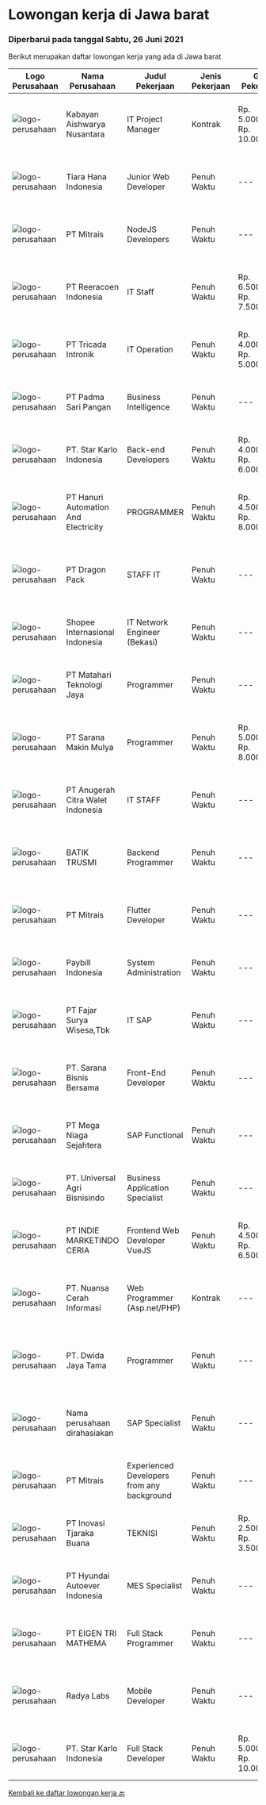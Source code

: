 
  # Lowongan kerja di Jawa barat

  ### Diperbarui pada tanggal Sabtu, 26 Juni 2021

  Berikut merupakan daftar lowongan kerja yang ada di Jawa barat

  |Logo Perusahaan | Nama Perusahaan | Judul Pekerjaan | Jenis Pekerjaan | Gaji Pekerjaan | Lokasi | Deskripsi | Tanggal diunggah | Pranala |
  | -------------- | --------------- | --------------- | --------- | --------- | -------------- | ------- | ----------- | ----------- |
  |![logo-perusahaan](https://image-service-cdn.seek.com.au/421de82de9c59c72c691753a8a4bfd1b72bc1678/ee4dce1061f3f616224767ad58cb2fc751b8d2dc)|Kabayan Aishwarya Nusantara|IT Project Manager|Kontrak|Rp. 5.000.000-Rp. 10.000.000|Bandung|Persyaratan: Kandidat harus memiliki setidaknya Gelar Sarjana, Gelar Pasca Sarjana di Teknik/Sains Komputer/Informatika, sistem informasi, atau...|Jumat, 25 Juni 2021|https://www.jobstreet.co.id/id/job/it-project-manager-3565741?token=0~3a621c4d-0dce-4190-aa87-422a68b5ffb1&sectionRank=1&jobId=jobstreet-id-job-3565741|
|![logo-perusahaan](https://image-service-cdn.seek.com.au/afc58be8f4c1cfd2007c48348b3c59a6f1629993/ee4dce1061f3f616224767ad58cb2fc751b8d2dc)|Tiara Hana Indonesia|Junior Web Developer|Penuh Waktu|---|Bogor|As the Junior Web Developer here at Tiara Hana Indonesia, you have to be detail-oriented and execute both in the front end &amp; back end website and...|Rabu, 23 Juni 2021|https://www.jobstreet.co.id/id/job/junior-web-developer-3564027?token=0~3a621c4d-0dce-4190-aa87-422a68b5ffb1&sectionRank=2&jobId=jobstreet-id-job-3564027|
|![logo-perusahaan](https://image-service-cdn.seek.com.au/969b0c47f133a1e0155056a5d964c63953dd6304/ee4dce1061f3f616224767ad58cb2fc751b8d2dc)|PT Mitrais|NodeJS Developers|Penuh Waktu|---|Bali|Build your Career with Mitrais! We're urgently looking for experienced NodeJS Developers to be part of our team for an immediate start.Our client is a...|Jumat, 25 Juni 2021|https://www.jobstreet.co.id/id/job/nodejs-developers-3557891?token=0~3a621c4d-0dce-4190-aa87-422a68b5ffb1&sectionRank=3&jobId=jobstreet-id-job-3557891|
|![logo-perusahaan](https://image-service-cdn.seek.com.au/937201ecb5f79152c7101de1a55ef90302a01e10/ee4dce1061f3f616224767ad58cb2fc751b8d2dc)|PT Reeracoen Indonesia|IT Staff|Penuh Waktu|Rp. 6.500.000-Rp. 7.500.000|Karawang|IT STAFF (KIIC_KARAWANG) [49680] COMPANY CATEGORY : Japanese Automotive Manufacturing JOB SUMMARY : Install, configure and maintain network services...|Kamis, 24 Juni 2021|https://www.jobstreet.co.id/id/job/it-staff-3565224?token=0~3a621c4d-0dce-4190-aa87-422a68b5ffb1&sectionRank=4&jobId=jobstreet-id-job-3565224|
|![logo-perusahaan](https://image-service-cdn.seek.com.au/f59ae2c18bc86d08afe0fb5316a394830659e2c6/ee4dce1061f3f616224767ad58cb2fc751b8d2dc)|PT Tricada Intronik|IT Operation|Penuh Waktu|Rp. 4.000.000-Rp. 5.000.000|Jakarta Raya|Responsibility: You will be responsible to provide technical support and maintain products’ on customer’s site. Your work hours will be based on...|Kamis, 24 Juni 2021|https://www.jobstreet.co.id/id/job/it-operation-3564554?token=0~3a621c4d-0dce-4190-aa87-422a68b5ffb1&sectionRank=5&jobId=jobstreet-id-job-3564554|
|![logo-perusahaan](https://image-service-cdn.seek.com.au/80e6f80c3d676cbd3ec4d27687f7e10defdb75b5/ee4dce1061f3f616224767ad58cb2fc751b8d2dc)|PT Padma Sari Pangan|Business Intelligence|Penuh Waktu|---|Cibinong|Job Description: Data Analyst Mining raw data dari berbagai macam software yang dipakai perusahaan Proses raw data (inc. menulis script, wen scraping,...|Jumat, 25 Juni 2021|https://www.jobstreet.co.id/id/job/business-intelligence-3565956?token=0~3a621c4d-0dce-4190-aa87-422a68b5ffb1&sectionRank=6&jobId=jobstreet-id-job-3565956|
|![logo-perusahaan](https://image-service-cdn.seek.com.au/f1bc1ec47ba290cfc5a866903c6f31f548e9c641/ee4dce1061f3f616224767ad58cb2fc751b8d2dc)|PT. Star Karlo Indonesia|Back-end Developers|Penuh Waktu|Rp. 4.000.000-Rp. 6.000.000|Bandung|We are looking for an analytical, results-driven Back-end Developer who will work with team members to troubleshoot and improve current back-end...|Kamis, 24 Juni 2021|https://www.jobstreet.co.id/id/job/back-end-developers-3556921?token=0~3a621c4d-0dce-4190-aa87-422a68b5ffb1&sectionRank=7&jobId=jobstreet-id-job-3556921|
|![logo-perusahaan](https://us.123rf.com/450wm/pavelstasevich/pavelstasevich1811/pavelstasevich181101027/112815900-stock-vector-no-image-available-icon-flat-vector.jpg?ver=6)|PT Hanuri Automation And Electricity|PROGRAMMER|Penuh Waktu|Rp. 4.500.000-Rp. 8.000.000|Bekasi|Tugas dan Tanggung Jawab: Berkonsultasi dan bekerja sama dengan tim engeering untuk memastikan kesesuaian antara program dan desain mechanical Membuat...|Kamis, 24 Juni 2021|https://www.jobstreet.co.id/id/job/programmer-3564657?token=0~3a621c4d-0dce-4190-aa87-422a68b5ffb1&sectionRank=8&jobId=jobstreet-id-job-3564657|
|![logo-perusahaan](https://image-service-cdn.seek.com.au/f946b17c4740aea1fc2823841d68bdb55818af91/ee4dce1061f3f616224767ad58cb2fc751b8d2dc)|PT Dragon Pack|STAFF IT|Penuh Waktu|---|Cileungsi|Jobdesk Bertanggung jawab pada kesiapan dan ketersediaan sistem komputer / aplikasi dalam lingkungan perusahaan Merancang, mengelola dan mengawasi...|Kamis, 24 Juni 2021|https://www.jobstreet.co.id/id/job/staff-it-3564413?token=0~3a621c4d-0dce-4190-aa87-422a68b5ffb1&sectionRank=9&jobId=jobstreet-id-job-3564413|
|![logo-perusahaan](https://image-service-cdn.seek.com.au/fdd388d7c0660b20f42d51ac7a110a26e88e3d6c/ee4dce1061f3f616224767ad58cb2fc751b8d2dc)|Shopee Internasional Indonesia|IT Network Engineer (Bekasi)|Penuh Waktu|---|Bekasi|Job Description: Responsible for the installation, maintenance, and evaluation of network systems and communications equipment Participates in design,...|Kamis, 24 Juni 2021|https://www.jobstreet.co.id/id/job/it-network-engineer-bekasi-3565307?token=0~3a621c4d-0dce-4190-aa87-422a68b5ffb1&sectionRank=10&jobId=jobstreet-id-job-3565307|
|![logo-perusahaan](https://image-service-cdn.seek.com.au/7452a7868e57c6f8c6208b2d850291875fb5a5eb/ee4dce1061f3f616224767ad58cb2fc751b8d2dc)|PT Matahari Teknologi Jaya|Programmer|Penuh Waktu|---|Jakarta Raya|Akan ditempatkan sebagai Senior, Junior, Trainee atau Internship Programer sesuai dengan tingkat keahlian. Sebagai Pengembang Front-end yang...|Kamis, 24 Juni 2021|https://www.jobstreet.co.id/id/job/programmer-3564973?token=0~3a621c4d-0dce-4190-aa87-422a68b5ffb1&sectionRank=11&jobId=jobstreet-id-job-3564973|
|![logo-perusahaan](https://image-service-cdn.seek.com.au/948646042e6b3d98e400026b32910a917e99d233/ee4dce1061f3f616224767ad58cb2fc751b8d2dc)|PT Sarana Makin Mulya|Programmer|Penuh Waktu|Rp. 5.000.000-Rp. 8.000.000|Jawa Barat|Diutamakan berpengalaman minimal 1 tahun (fresh graduate diperbolehkan melamar) Mampu dan memahami serta mau belajar bahasa program PHP (LARAVEL) dan...|Kamis, 24 Juni 2021|https://www.jobstreet.co.id/id/job/programmer-3564474?token=0~3a621c4d-0dce-4190-aa87-422a68b5ffb1&sectionRank=12&jobId=jobstreet-id-job-3564474|
|![logo-perusahaan](https://image-service-cdn.seek.com.au/3f2b791eb317a8922c1f4667045069e3c428583c/ee4dce1061f3f616224767ad58cb2fc751b8d2dc)|PT Anugerah Citra Walet Indonesia|IT STAFF|Penuh Waktu|---|Bogor|Job Description Management Bandwidth ( Mikrotik ), VPN, Crystal Report Management CCTV, Hosting Mail, Setup Email Account, IT Inventory, Setting...|Rabu, 23 Juni 2021|https://www.jobstreet.co.id/id/job/it-staff-3563977?token=0~3a621c4d-0dce-4190-aa87-422a68b5ffb1&sectionRank=13&jobId=jobstreet-id-job-3563977|
|![logo-perusahaan](https://image-service-cdn.seek.com.au/904bda6d4ff5234c329e7f1652f2366cc812483b/ee4dce1061f3f616224767ad58cb2fc751b8d2dc)|BATIK TRUSMI|Backend Programmer|Penuh Waktu|---|Cirebon|TANGGUNG JAWAB: Membangun/mengembangkan software terutama pada tahap construction dengan melakukan coding dengan bahasa pemprograman yang ditentukan...|Kamis, 24 Juni 2021|https://www.jobstreet.co.id/id/job/backend-programmer-3551690?token=0~3a621c4d-0dce-4190-aa87-422a68b5ffb1&sectionRank=14&jobId=jobstreet-id-job-3551690|
|![logo-perusahaan](https://image-service-cdn.seek.com.au/969b0c47f133a1e0155056a5d964c63953dd6304/ee4dce1061f3f616224767ad58cb2fc751b8d2dc)|PT Mitrais|Flutter Developer|Penuh Waktu|---|Bali|Build your Career with Mitrais !  We're looking for experienced Flutter Developer to be part of our team. What will you be doing?  Liase with...|Jumat, 25 Juni 2021|https://www.jobstreet.co.id/id/job/flutter-developer-3557895?token=0~3a621c4d-0dce-4190-aa87-422a68b5ffb1&sectionRank=15&jobId=jobstreet-id-job-3557895|
|![logo-perusahaan](https://image-service-cdn.seek.com.au/db924d5b907c786d4ff50c8f401bb1ea336cdc69/ee4dce1061f3f616224767ad58cb2fc751b8d2dc)|Paybill Indonesia|System Administration|Penuh Waktu|---|Bandung|Job DescriptionAs a System Administrator, we expect the candidate to support the server and IT network system operation and to be responsible for the...|Senin, 21 Juni 2021|https://www.jobstreet.co.id/id/job/system-administration-3561569?token=0~3a621c4d-0dce-4190-aa87-422a68b5ffb1&sectionRank=16&jobId=jobstreet-id-job-3561569|
|![logo-perusahaan](https://image-service-cdn.seek.com.au/c6b04c883416062f367f9c49187755f94cae4ce3/ee4dce1061f3f616224767ad58cb2fc751b8d2dc)|PT Fajar Surya Wisesa,Tbk|IT SAP|Penuh Waktu|---|Bekasi|JOB DESCIPTION: Managing and monitoring end to end Internal System and SAP Project Ensure data integration and availability Coordination with IT...|Jumat, 25 Juni 2021|https://www.jobstreet.co.id/id/job/it-sap-3565451?token=0~3a621c4d-0dce-4190-aa87-422a68b5ffb1&sectionRank=17&jobId=jobstreet-id-job-3565451|
|![logo-perusahaan](https://image-service-cdn.seek.com.au/ca762fc3af4e6179d7e80a762b4b3404851b6f46/ee4dce1061f3f616224767ad58cb2fc751b8d2dc)|PT. Sarana Bisnis Bersama|Front-End Developer|Penuh Waktu|---|Bandung|Mengembangkan Aplikasi Android sisi Front-End.Core : Berpengalaman dalam pengembangan Front-End Android menggunakan REACT-NATIVE Menguasai RESTFULL...|Kamis, 24 Juni 2021|https://www.jobstreet.co.id/id/job/front-end-developer-3551049?token=0~3a621c4d-0dce-4190-aa87-422a68b5ffb1&sectionRank=18&jobId=jobstreet-id-job-3551049|
|![logo-perusahaan](https://image-service-cdn.seek.com.au/8a8f8e9181c7cd596f744aa8aec595b85f641dc0/ee4dce1061f3f616224767ad58cb2fc751b8d2dc)|PT Mega Niaga Sejahtera|SAP Functional|Penuh Waktu|---|Bogor|Kualifikasi: S1 lulusan Teknik Informatika, Sistem Informatika atau Ilmu Komputer dengan IPK minimal 3.00. Memiliki pengalaman minimal 1 cycle project...|Jumat, 25 Juni 2021|https://www.jobstreet.co.id/id/job/sap-functional-3558159?token=0~3a621c4d-0dce-4190-aa87-422a68b5ffb1&sectionRank=19&jobId=jobstreet-id-job-3558159|
|![logo-perusahaan](https://image-service-cdn.seek.com.au/212de91c3d3a06227e7cba431af74e1b73a22bde/ee4dce1061f3f616224767ad58cb2fc751b8d2dc)|PT. Universal Agri Bisnisindo|Business Application Specialist|Penuh Waktu|---|Bekasi|Responsibilities : Involve in all stage of project: prepare test environment, support to test and support to rolling out. Onside implement company App...|Rabu, 23 Juni 2021|https://www.jobstreet.co.id/id/job/business-application-specialist-3555313?token=0~3a621c4d-0dce-4190-aa87-422a68b5ffb1&sectionRank=20&jobId=jobstreet-id-job-3555313|
|![logo-perusahaan](https://image-service-cdn.seek.com.au/d8a6b78028bf7d0b81057f5177158ecb3d0b0e27/ee4dce1061f3f616224767ad58cb2fc751b8d2dc)|PT INDIE MARKETINDO CERIA|Frontend Web Developer VueJS|Penuh Waktu|Rp. 4.500.000-Rp. 6.500.000|Bandung|Kandidat harus memiliki setidaknya SMA, Diploma, Gelar Sarjana di bidang apapun. Setidaknya memiliki 2 tahun pengalaman sebagai front end developer...|Jumat, 25 Juni 2021|https://www.jobstreet.co.id/id/job/frontend-web-developer-vuejs-3557408?token=0~3a621c4d-0dce-4190-aa87-422a68b5ffb1&sectionRank=21&jobId=jobstreet-id-job-3557408|
|![logo-perusahaan](https://image-service-cdn.seek.com.au/ccc9351bdb2230a6a680c29475ae1d118c709938/ee4dce1061f3f616224767ad58cb2fc751b8d2dc)|PT. Nuansa Cerah Informasi|Web Programmer (Asp.net/PHP)|Kontrak|---|Bandung|Lulusan D3/S1 Jurusan Teknik Informatika/Manajemen Informatika/Sistem Informasi/Teknik Komputer Menguasai bahasa pemrograman web (Asp.net,PHP, pyton...|Jumat, 25 Juni 2021|https://www.jobstreet.co.id/id/job/web-programmer-asp-net-php-3565667?token=0~3a621c4d-0dce-4190-aa87-422a68b5ffb1&sectionRank=22&jobId=jobstreet-id-job-3565667|
|![logo-perusahaan](https://image-service-cdn.seek.com.au/3b249129cbba29bd9f3d394682232c03bd705008/ee4dce1061f3f616224767ad58cb2fc751b8d2dc)|PT. Dwida Jaya Tama|Programmer|Penuh Waktu|---|Bogor|Tugas &amp; Tanggung Jawab: Merancang dan membuat aplikasi desktop dan web Melakukan pengembangan aplikasi secara internal untuk kebutuhan perusahaan...|Rabu, 23 Juni 2021|https://www.jobstreet.co.id/id/job/programmer-3563379?token=0~3a621c4d-0dce-4190-aa87-422a68b5ffb1&sectionRank=23&jobId=jobstreet-id-job-3563379|
|![logo-perusahaan](https://us.123rf.com/450wm/pavelstasevich/pavelstasevich1811/pavelstasevich181101027/112815900-stock-vector-no-image-available-icon-flat-vector.jpg?ver=6)|Nama perusahaan dirahasiakan|SAP Specialist|Penuh Waktu|---|Jawa Barat|Job Summary :Responsible for configuring, maintaining, monitoring and troubleshooting SAP servers and databases.Requirement : Candidate must possess...|Kamis, 24 Juni 2021|https://www.jobstreet.co.id/id/job/sap-specialist-3565239?token=0~3a621c4d-0dce-4190-aa87-422a68b5ffb1&sectionRank=24&jobId=jobstreet-id-job-3565239|
|![logo-perusahaan](https://image-service-cdn.seek.com.au/969b0c47f133a1e0155056a5d964c63953dd6304/ee4dce1061f3f616224767ad58cb2fc751b8d2dc)|PT Mitrais|Experienced Developers from any background|Penuh Waktu|---|Bali|Build your Career with Mitrais !  We're looking for experienced Software Engineers from any background to be part of our team.  What will you...|Jumat, 25 Juni 2021|https://www.jobstreet.co.id/id/job/experienced-developers-from-any-background-3557897?token=0~3a621c4d-0dce-4190-aa87-422a68b5ffb1&sectionRank=25&jobId=jobstreet-id-job-3557897|
|![logo-perusahaan](https://image-service-cdn.seek.com.au/5892f0d9501b8faa4432b00e624d6d8f726beac8/ee4dce1061f3f616224767ad58cb2fc751b8d2dc)|PT Inovasi Tjaraka Buana|TEKNISI|Penuh Waktu|Rp. 2.500.000-Rp. 3.500.000|Bandung|Pendidikan minimal SMK Teknik Komputer Jaringan. Setidaknya memiliki 1 tahun pengalaman dalam bidang yang sesuai untuk posisi ini. Kemampuan tambahan...|Selasa, 22 Juni 2021|https://www.jobstreet.co.id/id/job/teknisi-3562605?token=0~3a621c4d-0dce-4190-aa87-422a68b5ffb1&sectionRank=26&jobId=jobstreet-id-job-3562605|
|![logo-perusahaan](https://image-service-cdn.seek.com.au/6b27c1b5e1627dbb544ef316ebb60f2e612d82bc/ee4dce1061f3f616224767ad58cb2fc751b8d2dc)|PT Hyundai Autoever Indonesia|MES Specialist|Penuh Waktu|---|Bekasi|Purpose of PositionResponsible of MES (Manufacture Execution System), configure required changes on system derived from changes to the process,...|Selasa, 22 Juni 2021|https://www.jobstreet.co.id/id/job/mes-specialist-3563212?token=0~3a621c4d-0dce-4190-aa87-422a68b5ffb1&sectionRank=27&jobId=jobstreet-id-job-3563212|
|![logo-perusahaan](https://image-service-cdn.seek.com.au/4c1765f692a17f6b37cefd87e96358176aa345fc/ee4dce1061f3f616224767ad58cb2fc751b8d2dc)|PT EIGEN TRI MATHEMA|Full Stack Programmer|Penuh Waktu|---|Bandung|KUALIFIKASI: Usia maksimal 30 tahun Berpengalaman minimal 2 tahun dalam pengembangan web-based app, diutamakan management software Memiliki...|Rabu, 23 Juni 2021|https://www.jobstreet.co.id/id/job/full-stack-programmer-3549981?token=0~3a621c4d-0dce-4190-aa87-422a68b5ffb1&sectionRank=28&jobId=jobstreet-id-job-3549981|
|![logo-perusahaan](https://image-service-cdn.seek.com.au/ff23a19c0aee1ae3b8d68d8ab4c56af15deea686/ee4dce1061f3f616224767ad58cb2fc751b8d2dc)|Radya Labs|Mobile Developer|Penuh Waktu|---|Bandung|Radya Labs mencari software engineer yang mampu mengembangkan aplikasi mobile (Android/iOS) secara Native maupun Multiplatform (Xamarin) yang...|Jumat, 25 Juni 2021|https://www.jobstreet.co.id/id/job/mobile-developer-3565866?token=0~3a621c4d-0dce-4190-aa87-422a68b5ffb1&sectionRank=29&jobId=jobstreet-id-job-3565866|
|![logo-perusahaan](https://image-service-cdn.seek.com.au/f1bc1ec47ba290cfc5a866903c6f31f548e9c641/ee4dce1061f3f616224767ad58cb2fc751b8d2dc)|PT. Star Karlo Indonesia|Full Stack Developer|Penuh Waktu|Rp. 5.000.000-Rp. 10.000.000|Bandung|We are looking for a highly skilled computer programmer who is comfortable with both front and back end programming. Full stack developers are...|Rabu, 23 Juni 2021|https://www.jobstreet.co.id/id/job/full-stack-developer-3550141?token=0~3a621c4d-0dce-4190-aa87-422a68b5ffb1&sectionRank=30&jobId=jobstreet-id-job-3550141|


  [Kembali ke daftar lowongan kerja 🔙](../README.md#daftar-lowongan-kerja)
  